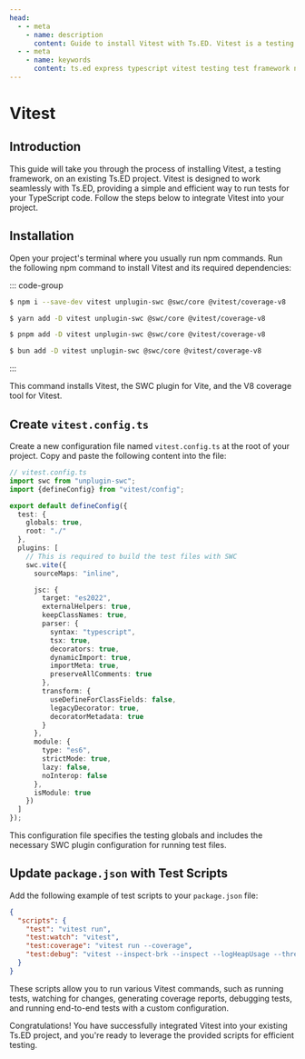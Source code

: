 ```yaml
---
head:
  - - meta
    - name: description
      content: Guide to install Vitest with Ts.ED. Vitest is a testing framework designed to work seamlessly with Ts.ED, providing a simple and efficient way to run tests for your TypeScript code.
  - - meta
    - name: keywords
      content: ts.ed express typescript vitest testing test framework node.js javascript decorators
---
```


# Vitest

## Introduction

This guide will take you through the process of installing Vitest, a testing framework, on an existing Ts.ED project.
Vitest is designed to work seamlessly with Ts.ED, providing a simple and efficient way to run tests for your TypeScript
code. Follow the steps below to integrate Vitest into your project.

## Installation

Open your project's terminal where you usually run npm commands.
Run the following npm command to install Vitest and its required dependencies:

::: code-group

```bash [npm]
$ npm i --save-dev vitest unplugin-swc @swc/core @vitest/coverage-v8
```

```bash [yarn]
$ yarn add -D vitest unplugin-swc @swc/core @vitest/coverage-v8
```

```bash [pnpm]
$ pnpm add -D vitest unplugin-swc @swc/core @vitest/coverage-v8
```

```bash [bun]
$ bun add -D vitest unplugin-swc @swc/core @vitest/coverage-v8
```

:::

This command installs Vitest, the SWC plugin for Vite, and the V8 coverage tool for Vitest.

## Create `vitest.config.ts`

Create a new configuration file named `vitest.config.ts` at the root of your project. Copy and paste the following
content into the file:

```typescript
// vitest.config.ts
import swc from "unplugin-swc";
import {defineConfig} from "vitest/config";

export default defineConfig({
  test: {
    globals: true,
    root: "./"
  },
  plugins: [
    // This is required to build the test files with SWC
    swc.vite({
      sourceMaps: "inline",

      jsc: {
        target: "es2022",
        externalHelpers: true,
        keepClassNames: true,
        parser: {
          syntax: "typescript",
          tsx: true,
          decorators: true,
          dynamicImport: true,
          importMeta: true,
          preserveAllComments: true
        },
        transform: {
          useDefineForClassFields: false,
          legacyDecorator: true,
          decoratorMetadata: true
        }
      },
      module: {
        type: "es6",
        strictMode: true,
        lazy: false,
        noInterop: false
      },
      isModule: true
    })
  ]
});
```

This configuration file specifies the testing globals and includes the necessary SWC plugin configuration for running
test files.

## Update `package.json` with Test Scripts

Add the following example of test scripts to your `package.json` file:

```json
{
  "scripts": {
    "test": "vitest run",
    "test:watch": "vitest",
    "test:coverage": "vitest run --coverage",
    "test:debug": "vitest --inspect-brk --inspect --logHeapUsage --threads=false"
  }
}
```

These scripts allow you to run various Vitest commands, such as running tests, watching for changes, generating coverage
reports, debugging tests, and running end-to-end tests with a custom configuration.

Congratulations! You have successfully integrated Vitest into your existing Ts.ED project, and you're ready to leverage
the provided scripts for efficient testing.
